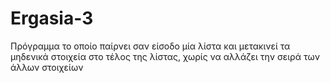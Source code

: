 # Ergasia-3
Πρόγραμμα το οποίο παίρνει σαν είσοδο μία λίστα και μετακινεί τα μηδενικά στοιχεία στο τέλος της λίστας, χωρίς να αλλάζει την σειρά των άλλων στοιχείων
